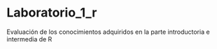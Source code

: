 # Laboratorio_1_r
Evaluación de los conocimientos adquiridos en la parte introductoria e intermedia de R
